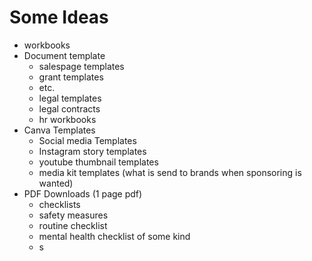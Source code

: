 

# Some Ideas

- workbooks
- Document template
	- salespage templates
	- grant templates
	- etc.
	- legal templates
	- legal contracts
	- hr workbooks
- Canva Templates
	- Social media Templates
	- Instagram story templates
	- youtube thumbnail templates
	- media kit templates (what is send to brands when sponsoring is wanted)
- PDF Downloads (1 page pdf)
	- checklists
	- safety measures
	- routine checklist
	- mental health checklist of some kind
	- s
